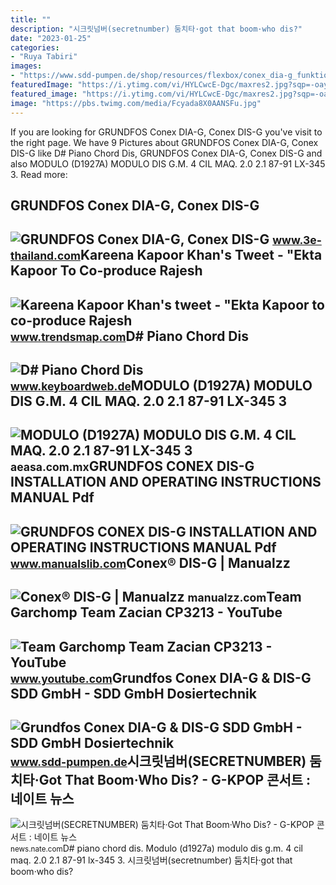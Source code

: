 ```yaml
---
title: ""
description: "시크릿넘버(secretnumber) 둠치타·got that boom·who dis?"
date: "2023-01-25"
categories:
- "Ruya Tabiri"
images:
- "https://www.sdd-pumpen.de/shop/resources/flexbox/conex_dia-g_funktionsweise_800x530px.png"
featuredImage: "https://i.ytimg.com/vi/HYLCwcE-Dgc/maxres2.jpg?sqp=-oaymwEoCIAKENAF8quKqQMcGADwAQH4AYwCgALgA4oCDAgAEAEYRSBHKGUwDw==&amp;rs=AOn4CLC_ulBvmvqa2cf2uT56Qfk3FCYaDA"
featured_image: "https://i.ytimg.com/vi/HYLCwcE-Dgc/maxres2.jpg?sqp=-oaymwEoCIAKENAF8quKqQMcGADwAQH4AYwCgALgA4oCDAgAEAEYRSBHKGUwDw==&amp;rs=AOn4CLC_ulBvmvqa2cf2uT56Qfk3FCYaDA"
image: "https://pbs.twimg.com/media/Fcyada8X0AANSFu.jpg"
---
```


If you are looking for GRUNDFOS Conex DIA-G, Conex DIS-G you've visit to the right page. We have 9 Pictures about GRUNDFOS Conex DIA-G, Conex DIS-G like D# Piano Chord Dis, GRUNDFOS Conex DIA-G, Conex DIS-G and also MODULO (D1927A) MODULO DIS G.M. 4 CIL MAQ. 2.0 2.1 87-91 LX-345 3. Read more:

GRUNDFOS Conex DIA-G, Conex DIS-G
---------------------------------

 ![GRUNDFOS Conex DIA-G, Conex DIS-G](https://shops-image.s3-ap-southeast-1.amazonaws.com/3/3ethailand/img-lib/spd_20150120101514_b.jpg) <small>www.3e-thailand.com</small>Kareena Kapoor Khan's Tweet - "Ekta Kapoor To Co-produce Rajesh
---------------------------------------------------------------

 ![Kareena Kapoor Khan's tweet - "Ekta Kapoor to co-produce Rajesh](https://pbs.twimg.com/media/Fcyada8X0AANSFu.jpg) <small>www.trendsmap.com</small>D# Piano Chord Dis
------------------

 ![D# Piano Chord Dis](https://www.keyboardweb.de/wp-content/uploads/Dis-Piano-Chord2-2.jpg) <small>www.keyboardweb.de</small>MODULO (D1927A) MODULO DIS G.M. 4 CIL MAQ. 2.0 2.1 87-91 LX-345 3
-----------------------------------------------------------------

 ![MODULO (D1927A) MODULO DIS G.M. 4 CIL MAQ. 2.0 2.1 87-91 LX-345 3](https://aeasa.com.mx/wp-content/uploads/2020/12/D1927A.jpg) <small>aeasa.com.mx</small>GRUNDFOS CONEX DIS-G INSTALLATION AND OPERATING INSTRUCTIONS MANUAL Pdf
-----------------------------------------------------------------------

 ![GRUNDFOS CONEX DIS-G INSTALLATION AND OPERATING INSTRUCTIONS MANUAL Pdf](https://static-data2.manualslib.com/product-images/202/20116/2011592/raw.jpg) <small>www.manualslib.com</small>Conex® DIS-G | Manualzz
-----------------------

 ![Conex® DIS-G | Manualzz](https://s1.manualzz.com/store/data/004475424_1-ce645dfd7c02f55454e1912fd75a9c72-360x466.png) <small>manualzz.com</small>Team Garchomp Team Zacian CP3213 - YouTube
------------------------------------------

 ![Team Garchomp Team Zacian CP3213 - YouTube](https://i.ytimg.com/vi/HYLCwcE-Dgc/maxres2.jpg?sqp=-oaymwEoCIAKENAF8quKqQMcGADwAQH4AYwCgALgA4oCDAgAEAEYRSBHKGUwDw==&rs=AOn4CLC_ulBvmvqa2cf2uT56Qfk3FCYaDA) <small>www.youtube.com</small>Grundfos Conex DIA-G &amp; DIS-G SDD GmbH - SDD GmbH Dosiertechnik
------------------------------------------------------------------

 ![Grundfos Conex DIA-G & DIS-G SDD GmbH - SDD GmbH Dosiertechnik](https://www.sdd-pumpen.de/shop/resources/flexbox/conex_dia-g_funktionsweise_800x530px.png) <small>www.sdd-pumpen.de</small>시크릿넘버(SECRETNUMBER) 둠치타·Got That Boom·Who Dis? - G-KPOP 콘서트 : 네이트 뉴스
--------------------------------------------------------------------

 ![시크릿넘버(SECRETNUMBER) 둠치타·Got That Boom·Who Dis? - G-KPOP 콘서트 : 네이트 뉴스](https://news.nateimg.co.kr/orgImg/bb/2022/07/16/19682_32606_4327.jpg) <small>news.nate.com</small>D# piano chord dis. Modulo (d1927a) modulo dis g.m. 4 cil maq. 2.0 2.1 87-91 lx-345 3. 시크릿넘버(secretnumber) 둠치타·got that boom·who dis?
